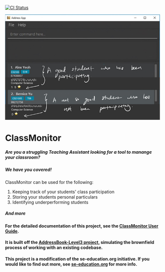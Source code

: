 [![CI Status](https://github.com/AY2324S2-CS2103T-F13-4/tp/workflows/Java%20CI/badge.svg)](https://github.com/AY2324S2-CS2103T-F13-4/tp/actions)

![Ui](docs/images/Ui.png)

# **ClassMonitor** <br>

##### Are you a struggling Teaching Assistant looking for a tool to manange your classroom?

##### We have you covered!

ClassMonitor can be used for the following: <br>
1) Keeping track of your students' class participation
2) Storing your students personal particulars
3) Identifying underperforming students
 
##### _And more_

#### For the detailed documentation of this project, see the **[ClassMonitor User Guide](https://nus-cs2103-ay2324s2.github.io/tp/UserGuide.html)**. 
#### It is built off the [AddressBook-Level3 project](https://github.com/nus-cs2103-AY2324S2/tp), simulating the brownfield process of working with an existing codebase.
#### This project is a modification of **the se-education.org** initiative. If you would like to find out more, see [se-education.org](https://se-education.org#https://se-education.org/#contributing) for more info.
